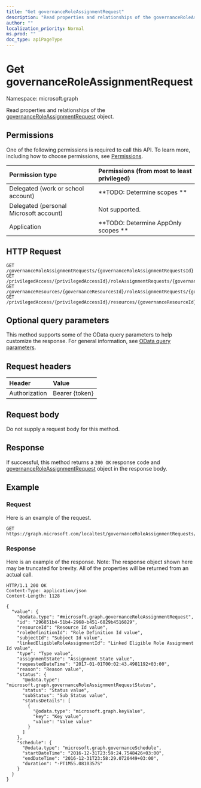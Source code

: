 ```yaml
---
title: "Get governanceRoleAssignmentRequest"
description: "Read properties and relationships of the governanceRoleAssignmentRequest object."
author: ""
localization_priority: Normal
ms.prod: ""
doc_type: apiPageType
---
```


# Get governanceRoleAssignmentRequest

Namespace: microsoft.graph

Read properties and relationships of the [governanceRoleAssignmentRequest](../resources/governanceroleassignmentrequest.md) object.

## Permissions
One of the following permissions is required to call this API. To learn more, including how to choose permissions, see [Permissions](/concepts/permissions-reference.md).

|Permission type|Permissions (from most to least privileged)|
|:---|:---|
|Delegated (work or school account)|**TODO: Determine scopes **|
|Delegated (personal Microsoft account)|Not supported.|
|Application|**TODO: Determine AppOnly scopes **|

## HTTP Request
<!-- {
  "blockType": "ignored"
}
-->
``` http
GET /governanceRoleAssignmentRequests/{governanceRoleAssignmentRequestsId}
GET /privilegedAccess/{privilegedAccessId}/roleAssignmentRequests/{governanceRoleAssignmentRequestId}
GET /governanceResources/{governanceResourcesId}/roleAssignmentRequests/{governanceRoleAssignmentRequestId}
GET /privilegedAccess/{privilegedAccessId}/resources/{governanceResourceId}/roleAssignmentRequests/{governanceRoleAssignmentRequestId}
```

## Optional query parameters
This method supports some of the OData query parameters to help customize the response. For general information, see [OData query parameters](/graph/query-parameters).

## Request headers
|Header|Value|
|:---|:---|
|Authorization|Bearer {token}|

## Request body
Do not supply a request body for this method.

## Response
If successful, this method returns a `200 OK` response code and [governanceRoleAssignmentRequest](../resources/governanceroleassignmentrequest.md) object in the response body.

## Example

### Request
Here is an example of the request.
<!-- {
  "blockType": "request",
  "name": "get_governanceroleassignmentrequest"
}
-->
``` http
GET https://graph.microsoft.com/localtest/governanceRoleAssignmentRequests/{governanceRoleAssignmentRequestsId}
```

### Response
Here is an example of the response. Note: The response object shown here may be truncated for brevity. All of the properties will be returned from an actual call.
<!-- {
  "blockType": "response",
  "truncated": true,
  "@odata.type": "microsoft.graph.governanceRoleAssignmentRequest"
}
-->
``` http
HTTP/1.1 200 OK
Content-Type: application/json
Content-Length: 1128

{
  "value": {
    "@odata.type": "#microsoft.graph.governanceRoleAssignmentRequest",
    "id": "296851b4-51b4-2968-b451-6829b4516829",
    "resourceId": "Resource Id value",
    "roleDefinitionId": "Role Definition Id value",
    "subjectId": "Subject Id value",
    "linkedEligibleRoleAssignmentId": "Linked Eligible Role Assignment Id value",
    "type": "Type value",
    "assignmentState": "Assignment State value",
    "requestedDateTime": "2017-01-01T00:02:43.4981192+03:00",
    "reason": "Reason value",
    "status": {
      "@odata.type": "microsoft.graph.governanceRoleAssignmentRequestStatus",
      "status": "Status value",
      "subStatus": "Sub Status value",
      "statusDetails": [
        {
          "@odata.type": "microsoft.graph.keyValue",
          "key": "Key value",
          "value": "Value value"
        }
      ]
    },
    "schedule": {
      "@odata.type": "microsoft.graph.governanceSchedule",
      "startDateTime": "2016-12-31T23:59:24.7548426+03:00",
      "endDateTime": "2016-12-31T23:58:29.0720449+03:00",
      "duration": "-PT1M55.0810357S"
    }
  }
}
```

